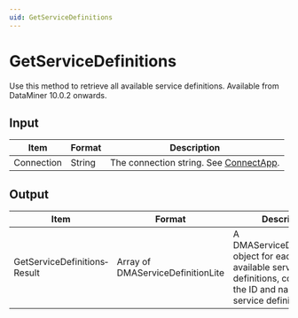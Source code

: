 ```yaml
---
uid: GetServiceDefinitions
---
```


# GetServiceDefinitions

Use this method to retrieve all available service definitions. Available from DataMiner 10.0.2 onwards.

## Input

| Item       | Format | Description                                                                          |
|------------|--------|--------------------------------------------------------------------------------------|
| Connection | String | The connection string. See [ConnectApp](xref:ConnectApp). |

## Output

| Item | Format | Description |
|--|--|--|
| GetServiceDefinitions­Result | Array of DMAServiceDefinitionLite | A DMAServiceDefinitionLite object for each of the available service definitions, containing the ID and name of the service definition. |
